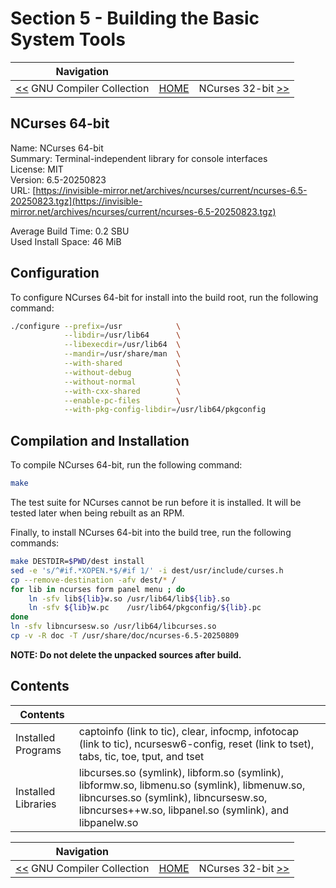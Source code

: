 # Section 5 - Building the Basic System Tools

| Navigation |||
| --- | --- | ---: |
| [<<](./GNUGCC.md) GNU Compiler Collection | [HOME](../README.md) | NCurses 32-bit [>>](./ncurses32bit.md) |

## NCurses 64-bit

Name: NCurses 64-bit<br />
Summary: Terminal-independent library for console interfaces<br />
License: MIT<br />
Version: 6.5-20250823<br />
URL: [https://invisible-mirror.net/archives/ncurses/current/ncurses-6.5-20250823.tgz](https://invisible-mirror.net/archives/ncurses/current/ncurses-6.5-20250823.tgz)<br />

Average Build Time: 0.2 SBU<br />
Used Install Space: 46 MiB<br />

## Configuration

To configure NCurses 64-bit for install into the build root, run the following command:

```bash
./configure --prefix=/usr            \
            --libdir=/usr/lib64      \
            --libexecdir=/usr/lib64  \
            --mandir=/usr/share/man  \
            --with-shared            \
            --without-debug          \
            --without-normal         \
            --with-cxx-shared        \
            --enable-pc-files        \
            --with-pkg-config-libdir=/usr/lib64/pkgconfig
```

## Compilation and Installation

To compile NCurses 64-bit, run the following command:

```bash
make
```

The test suite for NCurses cannot be run before it is installed. It will be tested later when being rebuilt as an RPM.

Finally, to install NCurses 64-bit into the build tree, run the following commands:

```bash
make DESTDIR=$PWD/dest install
sed -e 's/^#if.*XOPEN.*$/#if 1/' -i dest/usr/include/curses.h
cp --remove-destination -afv dest/* /
for lib in ncurses form panel menu ; do
    ln -sfv lib${lib}w.so /usr/lib64/lib${lib}.so
    ln -sfv ${lib}w.pc    /usr/lib64/pkgconfig/${lib}.pc
done
ln -sfv libncursesw.so /usr/lib64/libcurses.so
cp -v -R doc -T /usr/share/doc/ncurses-6.5-20250809
```

**NOTE: Do not delete the unpacked sources after build.**

## Contents

| Contents | |
| --- | --- |
| Installed Programs | captoinfo (link to tic), clear, infocmp, infotocap (link to tic), ncursesw6-config, reset (link to tset), tabs, tic, toe, tput, and tset |
| Installed Libraries | libcurses.so (symlink), libform.so (symlink), libformw.so, libmenu.so (symlink), libmenuw.so, libncurses.so (symlink), libncursesw.so, libncurses++w.so, libpanel.so (symlink), and libpanelw.so |

| Navigation |||
| --- | --- | ---: |
| [<<](./GNUGCC.md) GNU Compiler Collection | [HOME](../README.md) | NCurses 32-bit [>>](./ncurses32bit.md) |
